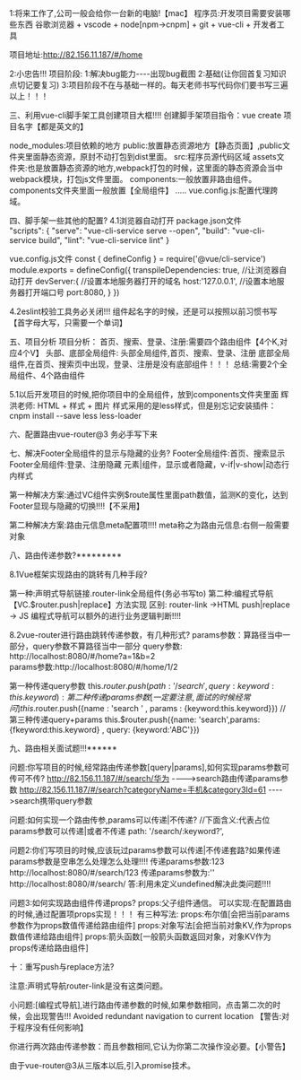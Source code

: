 1:将来工作了,公司一般会给你一台新的电脑!【mac】
程序员:开发项目需要安装哪些东西
谷歌浏览器 + vscode + node[npm->cnpm] + git + vue-cli + 开发者工具

项目地址:http://82.156.11.187/#/home

2:小忠告!!!
项目阶段:
1:解决bug能力----出现bug截图
2:基础(让你回首复习知识点切记要复习)
3:项目阶段不在与基础一样的。每天老师书写代码你们要书写三遍以上！！！



三、利用vue-cli脚手架工具创建项目大框!!!!
创建脚手架项目指令：vue create 项目名字【都是英文的】

node_modules:项目依赖的地方
public:放置静态资源地方【静态页面】,public文件夹里面静态资源，原封不动打包到dist里面。
src:程序员源代码区域
        assets文件夹:也是放置静态资源的地方,webpack打包的时候，这里面的静态资源会当中webpack模块，打包js文件里面。
        components:一般放置非路由组件。components文件夹里面一般放置【全局组件】
        .....
        vue.config.js:配置代理跨域。


四、脚手架一些其他的配置?
4.1浏览器自动打开
package.json文件  
 "scripts": {
    "serve": "vue-cli-service serve --open",
    "build": "vue-cli-service build",
    "lint": "vue-cli-service lint"
}

vue.config.js文件
const { defineConfig } = require('@vue/cli-service')
module.exports = defineConfig({
  transpileDependencies: true,
  //让浏览器自动打开
  devServer:{
    //设置本地服务器打开的域名
     host:'127.0.0.1',
     //设置本地服务器打开端口号
     port:8080,
  }
})

4.2eslint校验工具务必关闭!!!
组件起名字的时候，还是可以按照以前习惯书写【首字母大写，只需要一个单词】



五、项目分析
项目分析：
首页、搜索、登录、注册:需要四个路由组件【4个K,对应4个V】
头部、底部全局组件:
头部全局组件,首页、搜索、登录、注册
底部全局组件,在首页、搜索页中出现，登录、注册是没有底部组件！！！
总结:需要2个全局组件、4个路由组件

5.1以后开发项目的时候,把你项目中的全局组件，放到components文件夹里面
辉洪老师: HTML +  样式 + 图片
样式采用的是less样式，但是别忘记安装插件：cnpm install --save less less-loader


六、配置路由vue-router@3  务必手写下来






七、解决Footer全局组件的显示与隐藏的业务?
Footer全局组件:首页、搜索显示
Footer全局组件:登录、注册隐藏
元素|组件，显示或者隐藏，v-if|v-show|动态行内样式


第一种解决方案:通过VC组件实例$route属性里面path数值，监测K的变化，达到Footer显现与隐藏的切换!!!!【不采用】

第二种解决方案:路由元信息meta配置项!!!!
meta称之为路由元信息:右侧一般需要对象


八、路由传递参数?*********

8.1Vue框架实现路由的跳转有几种手段?

第一种:声明式导航链接.router-link全局组件(务必书写to)
第二种:编程式导航【VC.$router.push|replace】方法实现
区别:
router-link  ->HTML
push|replace -> JS  编程式导航可以额外的进行业务逻辑判断!!!!


8.2vue-router进行路由跳转传递参数，有几种形式?
params参数：算路径当中一部分，query参数不算路径当中一部分
query参数: http://localhost:8080/#/home?a=1&b=2   
params参数:http://localhost:8080/#/home/1/2

第一种传递query参数
  this.$router.push({path: ' /search ' ,query : {keyword:this.keyword}}):
第二种传递params参数[一定要注意,面试的时候经常问]
  this.$router.push({name : 'search ' , params : {keyword:this.keyword}})
//第三种传递query+params
this.$router.push({name: 'search',params: {fkeyword:this.keyword} , query: {keyword:'ABC'}})




九、路由相关面试题!!!******


问题:你写项目的时候,经常路由传递参数[query|params],如何实现params参数可传可不传?
http://82.156.11.187/#/search/华为  ---->search路由传递params参数
http://82.156.11.187/#/search?categoryName=手机&category3Id=61 ---->search携带query参数

问题:如何实现一个路由传参,params可以传递|不传递?
//下面含义:代表占位params参数可以传递|或者不传递
path: '/search/:keyword?',



问题2:你们写项目的时候,应该玩过params参数可以传递|不传递套路?如果传递params参数是空串怎么处理怎么处理!!!!
传递params参数:123
http://localhost:8080/#/search/123
传递params参数为:''
http://localhost:8080/#/search/
答:利用未定义undefined解决此类问题!!!!





问题3:如何实现路由组件传递props?
props:父子组件通信。
<App>
    <TodoHeader :todo="todo"></TodoHeader>
</App>
可以实现:在配置路由的时候,通过配置项props实现！！！
有三种写法:
props:布尔值[会把当前params参数作为props数值传递给路由组件]
props:对象写法[会把当前对象KV,作为props数值传递给路由组件]
props:箭头函数[一般箭头函数返回对象，对象KV作为props传递给路由组件]



十：重写push与replace方法?

注意:声明式导航router-link是没有这类问题。

小问题:[编程式导航],进行路由传递参数的时候,如果参数相同，点击第二次的时候，会出现警告!!!
Avoided redundant navigation to current location 【警告:对于程序没有任何影响】

你进行两次路由传递参数：而且参数相同,它认为你第二次操作没必要。【小警告】


由于vue-router@3从三版本以后,引入promise技术。


























